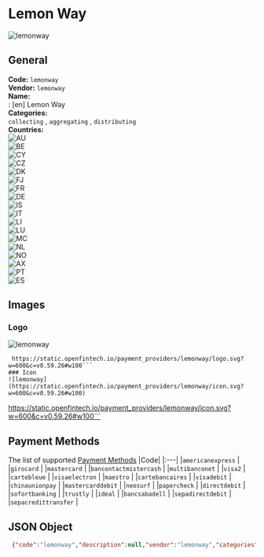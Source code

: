 # Lemon Way 
![lemonway](https://static.openfintech.io/payment_providers/lemonway/logo.svg?w=600&c=v0.59.26#w100)  
## General 
**Code:** `lemonway`  
**Vendor:** `lemonway`  
**Name:**  
:	[en] Lemon Way  
**Categories:**  
`collecting`  , `aggregating`  , `distributing`  
**Countries:**  
![AU](https://cdnjs.cloudflare.com/ajax/libs/flag-icon-css/3.3.0/flags/4x3/AU.svg#w24)  
![BE](https://cdnjs.cloudflare.com/ajax/libs/flag-icon-css/3.3.0/flags/4x3/BE.svg#w24)  
![CY](https://cdnjs.cloudflare.com/ajax/libs/flag-icon-css/3.3.0/flags/4x3/CY.svg#w24)  
![CZ](https://cdnjs.cloudflare.com/ajax/libs/flag-icon-css/3.3.0/flags/4x3/CZ.svg#w24)  
![DK](https://cdnjs.cloudflare.com/ajax/libs/flag-icon-css/3.3.0/flags/4x3/DK.svg#w24)  
![FJ](https://cdnjs.cloudflare.com/ajax/libs/flag-icon-css/3.3.0/flags/4x3/FJ.svg#w24)  
![FR](https://cdnjs.cloudflare.com/ajax/libs/flag-icon-css/3.3.0/flags/4x3/FR.svg#w24)  
![DE](https://cdnjs.cloudflare.com/ajax/libs/flag-icon-css/3.3.0/flags/4x3/DE.svg#w24)  
![IS](https://cdnjs.cloudflare.com/ajax/libs/flag-icon-css/3.3.0/flags/4x3/IS.svg#w24)  
![IT](https://cdnjs.cloudflare.com/ajax/libs/flag-icon-css/3.3.0/flags/4x3/IT.svg#w24)  
![LI](https://cdnjs.cloudflare.com/ajax/libs/flag-icon-css/3.3.0/flags/4x3/LI.svg#w24)  
![LU](https://cdnjs.cloudflare.com/ajax/libs/flag-icon-css/3.3.0/flags/4x3/LU.svg#w24)  
![MC](https://cdnjs.cloudflare.com/ajax/libs/flag-icon-css/3.3.0/flags/4x3/MC.svg#w24)  
![NL](https://cdnjs.cloudflare.com/ajax/libs/flag-icon-css/3.3.0/flags/4x3/NL.svg#w24)  
![NO](https://cdnjs.cloudflare.com/ajax/libs/flag-icon-css/3.3.0/flags/4x3/NO.svg#w24)  
![AX](https://cdnjs.cloudflare.com/ajax/libs/flag-icon-css/3.3.0/flags/4x3/AX.svg#w24)  
![PT](https://cdnjs.cloudflare.com/ajax/libs/flag-icon-css/3.3.0/flags/4x3/PT.svg#w24)  
![ES](https://cdnjs.cloudflare.com/ajax/libs/flag-icon-css/3.3.0/flags/4x3/ES.svg#w24)  
 
## Images 
### Logo 
![lemonway](https://static.openfintech.io/payment_providers/lemonway/logo.svg?w=600&c=v0.59.26#w100)  
```
 https://static.openfintech.io/payment_providers/lemonway/logo.svg?w=600&c=v0.59.26#w100```  
### Icon 
![lemonway](https://static.openfintech.io/payment_providers/lemonway/icon.svg?w=600&c=v0.59.26#w100)  
```
 https://static.openfintech.io/payment_providers/lemonway/icon.svg?w=600&c=v0.59.26#w100```  
## Payment Methods 
The list of supported  [Payment Methods](#) 
|Code| 
|:---| 
|`americanexpress` | 
|`girocard` | 
|`mastercard` | 
|`bancontactmistercash` | 
|`multibanconet` | 
|`visa2` | 
|`cartebleue` | 
|`visaelectron` | 
|`maestro` | 
|`cartebancaires` | 
|`visadebit` | 
|`chinaunionpay` | 
|`mastercarddebit` | 
|`neosurf` | 
|`papercheck` | 
|`directdebit` | 
|`sofortbanking` | 
|`trustly` | 
|`ideal` | 
|`bancsabadell` | 
|`sepadirectdebit` | 
|`sepacredittransfer` | 
 
## JSON Object 
```json
 {"code":"lemonway","description":null,"vendor":"lemonway","categories":["collecting","aggregating","distributing"],"countries":["AU","BE","CY","CZ","DK","FJ","FR","DE","IS","IT","LI","LU","MC","NL","NO","AX","PT","ES"],"payment_method":["americanexpress","girocard","mastercard","bancontactmistercash","multibanconet","visa2","cartebleue","visaelectron","maestro","cartebancaires","visadebit","chinaunionpay","mastercarddebit","neosurf","papercheck","directdebit","sofortbanking","trustly","ideal","bancsabadell","sepadirectdebit","sepacredittransfer"],"payout_method":null,"metadata":{"about_payments_code":"lemonway"},"name":{"en":"Lemon Way"}}```  
